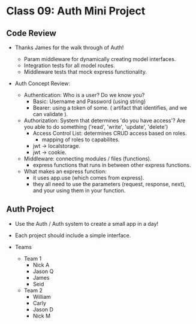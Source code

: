 # Class 09: Auth Mini Project

## Code Review

- Thanks James for the walk through of Auth!
  - Param middleware for dynamically creating model interfaces.
  - Integration tests for all model routes.
  - Middleware tests that mock express functionality.

- Auth Concept Review:
  - Authentication: Who is a user?  Do we know you?
    - Basic: Username and Password (using string)
    - Bearer: using a token of some. ( artifact that identifies, and we can validate ).
  - Authorization: System that determines 'do you have access'?  Are you able to do something ('read', 'write', 'update', 'delete')
    - Access Control List: determines CRUD access based on roles.
      - mapping of roles to capabilites.
    - jwt -> localstorage.
    - jwt -> cookie.
  - Middleware: connecting modules / files (functions).
    - express functions that runs in between other express functions.
  - What makes an express function:
    - it uses app.use (which comes from express).
    - they all need to use the parameters (request, response, next), and your using them in your function.

## Auth Project

- Use the Auth / Auth system to create a small app in a day!
- Each project should include a simple interface.

- Teams
  - Team 1
    - Nick A
    - Jason Q
    - James
    - Seid
  - Team 2
    - William
    - Carly
    - Jason D
    - Nick M
